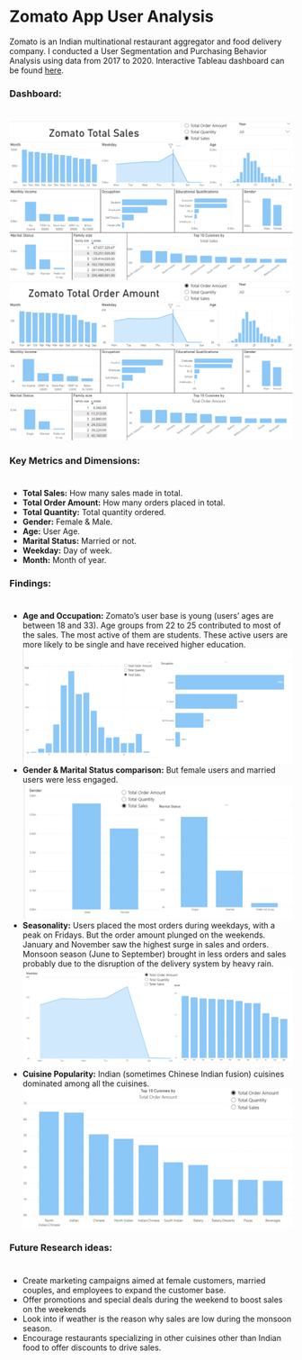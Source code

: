 # Zomato App User Analysis

Zomato is an Indian multinational restaurant aggregator and food delivery company. I conducted a User Segmentation and Purchasing Behavior Analysis using data from 2017 to 2020. Interactive Tableau dashboard can be found [here](https://drive.google.com/file/d/154c09gO-8WQbQjvOvaSoOuDUcLTevvq7/view?usp=sharing).


### Dashboard:
#
![Alt text](https://github.com/Szhmw/My_Data_Projects/blob/e0e2e9af2b3fd69890a84787535d722f9e7df9d2/ZomatoApp/dash_total_sales.png)
![Alt text](https://github.com/Szhmw/My_Data_Projects/blob/e0e2e9af2b3fd69890a84787535d722f9e7df9d2/ZomatoApp/dash_total_order.png)

### Key Metrics and Dimensions:
#
- **Total Sales:** How many sales made in total.
- **Total Order Amount:** How many orders placed in total.
- **Total Quantity:** Total quantity ordered.
- **Gender:** Female & Male.
- **Age:** User Age.
- **Marital Status:** Married or not.
- **Weekday:** Day of week.
- **Month:** Month of year.

### Findings:
#
- **Age and Occupation:** Zomato’s user base is young (users’ ages are between 18 and 33). 
Age groups from 22 to 25 contributed to most of the sales. The most active of them are students. These active users are more likely to be single and have received higher education.
![Alt text](https://github.com/Szhmw/My_Data_Projects/blob/e0e2e9af2b3fd69890a84787535d722f9e7df9d2/ZomatoApp/age_job.png)
- **Gender & Marital Status comparison:** But female users and married users were less engaged.
![Alt text](https://github.com/Szhmw/My_Data_Projects/blob/e0e2e9af2b3fd69890a84787535d722f9e7df9d2/ZomatoApp/gender.png)
- **Seasonality:** Users placed the most orders during weekdays, with a peak on Fridays. But the order amount plunged on the weekends. 
January and November saw the highest surge in sales and orders. Monsoon season (June to September) brought in less orders and sales probably due to the disruption of the delivery system by heavy rain.
![Alt text](https://github.com/Szhmw/My_Data_Projects/blob/e0e2e9af2b3fd69890a84787535d722f9e7df9d2/ZomatoApp/weekday_month.png)
- **Cuisine Popularity:** Indian (sometimes Chinese Indian fusion) cuisines dominated among all the cuisines.
![Alt text](https://github.com/Szhmw/My_Data_Projects/blob/e0e2e9af2b3fd69890a84787535d722f9e7df9d2/ZomatoApp/cuisines.png)
### Future Research ideas:
#
- Create marketing campaigns aimed at female customers, married couples, and employees to expand the customer base.
- Offer promotions and special deals during the weekend to boost sales on the weekends
- Look into if weather is the reason why sales are low during the monsoon season.
- Encourage restaurants specializing in other cuisines other than Indian food to offer discounts to drive sales.


